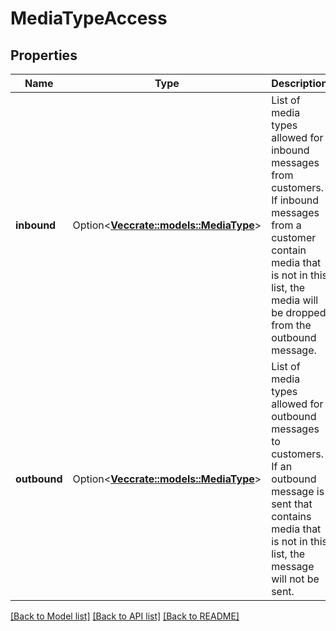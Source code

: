 # MediaTypeAccess

## Properties

Name | Type | Description | Notes
------------ | ------------- | ------------- | -------------
**inbound** | Option<[**Vec<crate::models::MediaType>**](MediaType.md)> | List of media types allowed for inbound messages from customers. If inbound messages from a customer contain media that is not in this list, the media will be dropped from the outbound message. | [optional]
**outbound** | Option<[**Vec<crate::models::MediaType>**](MediaType.md)> | List of media types allowed for outbound messages to customers. If an outbound message is sent that contains media that is not in this list, the message will not be sent. | [optional]

[[Back to Model list]](../README.md#documentation-for-models) [[Back to API list]](../README.md#documentation-for-api-endpoints) [[Back to README]](../README.md)


